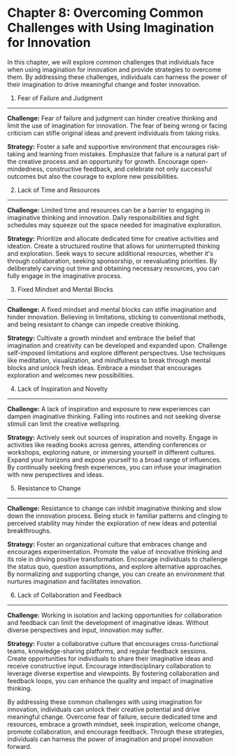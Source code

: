 Chapter 8: Overcoming Common Challenges with Using Imagination for Innovation
=============================================================================

In this chapter, we will explore common challenges that individuals face when using imagination for innovation and provide strategies to overcome them. By addressing these challenges, individuals can harness the power of their imagination to drive meaningful change and foster innovation.

1. Fear of Failure and Judgment
-------------------------------

**Challenge:** Fear of failure and judgment can hinder creative thinking and limit the use of imagination for innovation. The fear of being wrong or facing criticism can stifle original ideas and prevent individuals from taking risks.

**Strategy:** Foster a safe and supportive environment that encourages risk-taking and learning from mistakes. Emphasize that failure is a natural part of the creative process and an opportunity for growth. Encourage open-mindedness, constructive feedback, and celebrate not only successful outcomes but also the courage to explore new possibilities.

2. Lack of Time and Resources
-----------------------------

**Challenge:** Limited time and resources can be a barrier to engaging in imaginative thinking and innovation. Daily responsibilities and tight schedules may squeeze out the space needed for imaginative exploration.

**Strategy:** Prioritize and allocate dedicated time for creative activities and ideation. Create a structured routine that allows for uninterrupted thinking and exploration. Seek ways to secure additional resources, whether it's through collaboration, seeking sponsorship, or reevaluating priorities. By deliberately carving out time and obtaining necessary resources, you can fully engage in the imaginative process.

3. Fixed Mindset and Mental Blocks
----------------------------------

**Challenge:** A fixed mindset and mental blocks can stifle imagination and hinder innovation. Believing in limitations, sticking to conventional methods, and being resistant to change can impede creative thinking.

**Strategy:** Cultivate a growth mindset and embrace the belief that imagination and creativity can be developed and expanded upon. Challenge self-imposed limitations and explore different perspectives. Use techniques like meditation, visualization, and mindfulness to break through mental blocks and unlock fresh ideas. Embrace a mindset that encourages exploration and welcomes new possibilities.

4. Lack of Inspiration and Novelty
----------------------------------

**Challenge:** A lack of inspiration and exposure to new experiences can dampen imaginative thinking. Falling into routines and not seeking diverse stimuli can limit the creative wellspring.

**Strategy:** Actively seek out sources of inspiration and novelty. Engage in activities like reading books across genres, attending conferences or workshops, exploring nature, or immersing yourself in different cultures. Expand your horizons and expose yourself to a broad range of influences. By continually seeking fresh experiences, you can infuse your imagination with new perspectives and ideas.

5. Resistance to Change
-----------------------

**Challenge:** Resistance to change can inhibit imaginative thinking and slow down the innovation process. Being stuck in familiar patterns and clinging to perceived stability may hinder the exploration of new ideas and potential breakthroughs.

**Strategy:** Foster an organizational culture that embraces change and encourages experimentation. Promote the value of innovative thinking and its role in driving positive transformation. Encourage individuals to challenge the status quo, question assumptions, and explore alternative approaches. By normalizing and supporting change, you can create an environment that nurtures imagination and facilitates innovation.

6. Lack of Collaboration and Feedback
-------------------------------------

**Challenge:** Working in isolation and lacking opportunities for collaboration and feedback can limit the development of imaginative ideas. Without diverse perspectives and input, innovation may suffer.

**Strategy:** Foster a collaborative culture that encourages cross-functional teams, knowledge-sharing platforms, and regular feedback sessions. Create opportunities for individuals to share their imaginative ideas and receive constructive input. Encourage interdisciplinary collaboration to leverage diverse expertise and viewpoints. By fostering collaboration and feedback loops, you can enhance the quality and impact of imaginative thinking.

By addressing these common challenges with using imagination for innovation, individuals can unlock their creative potential and drive meaningful change. Overcome fear of failure, secure dedicated time and resources, embrace a growth mindset, seek inspiration, welcome change, promote collaboration, and encourage feedback. Through these strategies, individuals can harness the power of imagination and propel innovation forward.
